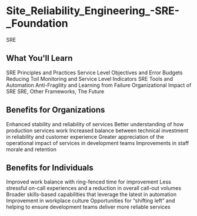 # Site_Reliability_Engineering_-SRE-_Foundation
SRE
## What You'll Learn
SRE Principles and Practices
Service Level Objectives and Error Budgets
Reducing Toil
Monitoring and Service Level Indicators
SRE Tools and Automation
Anti-Fragility and Learning from Failure
Organizational Impact of SRE
SRE, Other Frameworks, The Future

## Benefits for Organizations
Enhanced stability and reliability of services
Better understanding of how production services work
Increased balance between technical investment in reliability and customer experience
Greater appreciation of the operational impact of services in development teams
Improvements in staff morale and retention

## Benefits for Individuals
Improved work balance with ring-fenced time for improvement
Less stressful on-call experiences and a reduction in overall call-out volumes
Broader skills-based capabilities that leverage the latest in automation
Improvement in workplace culture
Opportunities for “shifting left” and helping to ensure development teams deliver more reliable services
